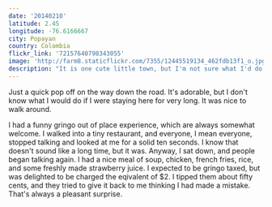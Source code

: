 ```yaml
---
date: '20140210'
latitude: 2.45
longitude: -76.6166667
city: Popayan
country: Colombia
flickr_link: '72157640798343055'
image: 'http://farm8.staticflickr.com/7355/12445519134_462fdb13f1_o.jpg'
description: "It is one cute little town, but I'm not sure what I'd do here if I were stuck here for a month. Worth popping in for an afternoon."
---
```


Just a quick pop off on the way down the road. It's adorable, but I don't know what I would do if I were staying here for very long. It was nice to walk around.

I had a funny gringo out of place experience, which are always somewhat welcome. I walked into a tiny restaurant, and everyone, I mean everyone, stopped talking and looked at me for a solid ten seconds. I know that doesn't sound like a long time, but it was. Anyway, I sat down, and people began talking again. I had a nice meal of soup, chicken, french fries, rice, and some freshly made strawberry juice. I expected to be gringo taxed, but was delighted to be charged the eqivalent of $2. I tipped them about fifty cents, and they tried to give it back to me thinking I had made a mistake. That's always a pleasant surprise.   
